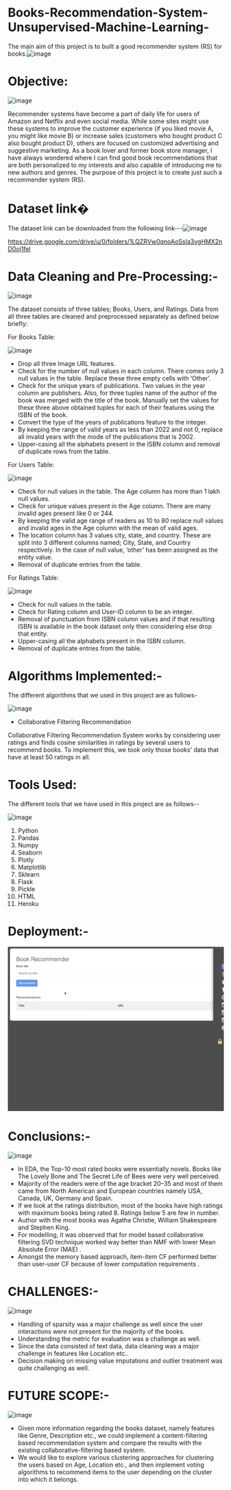 # Books-Recommendation-System-Unsupervised-Machine-Learning-
The main aim of this project is to built a good recommender system (RS) for books.![image](https://user-images.githubusercontent.com/88799249/154325914-620e6434-edc3-4ace-b6a1-22d3408cd07a.png)
# Objective:

![image](https://user-images.githubusercontent.com/88799249/155769464-4ae168f7-90b3-402f-bfad-9a8fe1cea43d.png)

Recommender systems have become a part of daily life for users of Amazon and Netflix and even social media. While some sites might use these systems to improve the customer experience (if you liked movie A, you might like movie B) or increase sales (customers who bought product C also bought product D), others are focused on customized advertising and suggestive marketing. As a book lover and former book store manager, I have always wondered where I can find good book recommendations that are both personalized to my interests and also capable of introducing me to new authors and genres. The purpose of this project is to create just such a recommender system (RS).
# Dataset link�
The dataset link can be downloaded from the following link---![image](https://user-images.githubusercontent.com/88799249/155766744-518f69c1-4ef6-490f-82a7-4cafe73fa8ce.png)

https://drive.google.com/drive/u/0/folders/1LQZRVw0qnoAoSsIa3vgHMX2nD0oj1fel
# Data Cleaning and Pre-Processing:-
![image](https://user-images.githubusercontent.com/88799249/155766150-2821ace4-030c-4c2c-9dab-dd943ba4e23c.png)


The dataset consists of three tables; Books, Users, and Ratings. Data from all three tables are cleaned and preprocessed separately as defined below briefly:

For Books Table:


![image](https://user-images.githubusercontent.com/88799249/155894733-7ff5900c-d369-4029-b102-94afff54d390.png)


* Drop all three Image URL features.
* Check for the number of null values in each column. There comes only 3 null values in the table. Replace these three empty cells with ‘Other’.
* Check for the unique years of publications. Two values in the year column are publishers. Also, for three tuples name of the author of the book was merged with the title of the book. Manually set the values for these three above obtained tuples for each of their features using the ISBN of the book.
* Convert the type of the years of publications feature to the integer.
* By keeping the range of valid years as less than 2022 and not 0, replace all invalid years with the mode of the publications that is 2002.
* Upper-casing all the alphabets present in the ISBN column and removal of duplicate rows from the table.


For Users Table:


 ![image](https://user-images.githubusercontent.com/88799249/155894836-9167ebea-4cec-43d7-ad92-689ee90227aa.png)


* Check for null values in the table. The Age column has more than 1 lakh null values.
* Check for unique values present in the Age column. There are many invalid ages present like 0 or 244.
* By keeping the valid age range of readers as 10 to 80 replace null values and invalid ages in the Age column with the mean of valid ages.
* The location column has 3 values city, state, and country. These are split into 3 different columns named; City, State, and Country respectively. In the case of null value, ‘other’ has been assigned as the entity value.
* Removal of duplicate entries from the table.


For Ratings Table:

![image](https://user-images.githubusercontent.com/88799249/155894867-656a879c-9d55-46b5-9650-2d23097aadd7.png)


* Check for null values in the table.
* Check for Rating column and User-ID column to be an integer.
* Removal of punctuation from ISBN column values and if that resulting ISBN is available in the book dataset only then considering else drop that entity.
* Upper-casing all the alphabets present in the ISBN column.
* Removal of duplicate entries from the table.

#  Algorithms Implemented:- 
The different algorithms that we used in this project are as follows-

 ![image](https://user-images.githubusercontent.com/88799249/156038176-6dd56841-4a97-426d-982a-bb1b53f316ef.png)


* Collaborative Filtering Recommendation

Collaborative Filtering Recommendation System works by considering user ratings and finds cosine similarities in ratings by several users to recommend books. To implement this, we took only those books' data that have at least 50 ratings in all.

# Tools Used:
The different tools that we have used in this project are as follows--

![image](https://user-images.githubusercontent.com/88799249/155894943-6c80d776-5281-4cd3-a3b0-1f985608cf4b.png)

1. Python
2. Pandas
3. Numpy
4. Seaborn
5. Plotly
5. Matplotlib
6. Sklearn
7. Flask
8. Pickle
9. HTML
10. Heroku
# Deployment:-

![image](https://github.com/KasumiL5x/book-recommendation-system/blob/master/screenshots/hhgttg.gif?raw=true)

# Conclusions:-
 ![image](https://user-images.githubusercontent.com/88799249/157096139-bf2dafe9-4dde-4d6b-9632-8c76a6e8c6a5.png)

*  In EDA, the Top-10 most rated books were essentially novels. Books like The Lovely Bone and The Secret Life of Bees were very well perceived.
*  Majority of the readers were of the age bracket 20–35 and most of them came from North American and European countries namely USA, Canada, UK, Germany and Spain.
*  If we look at the ratings distribution, most of the books have high ratings with maximum books being rated 8. Ratings below 5 are few in number.
*  Author with the most books was Agatha Christie, William Shakespeare and Stephen King.
*  For modelling, it was observed that for model based collaborative filtering SVD technique worked way better than NMF with lower Mean Absolute Error (MAE) .
*  Amongst the memory based approach, item-item CF performed better than user-user CF because of lower computation requirements .

# CHALLENGES:-
 ![image](https://user-images.githubusercontent.com/88799249/157095932-7a9983ee-dd0e-41ee-a958-65f8b1bbca39.png)


* Handling of sparsity was a major challenge as well since the user interactions were not present for the majority of the books.
* Understanding the metric for evaluation was a challenge as well.
* Since the data consisted of text data, data cleaning was a major challenge in features like Location etc..
* Decision making on missing value imputations and outlier treatment was quite challenging as well.

# FUTURE SCOPE:-
![image](https://user-images.githubusercontent.com/88799249/157096691-83a727b5-981a-4f18-8443-96b250e11a20.png)

* Given more information regarding the books dataset, namely features like Genre, Description etc., we could implement a content-filtering based recommendation system and compare the results with the existing collaborative-filtering based system.
* We would like to explore various clustering approaches for clustering the users based on Age, Location etc., and then implement voting algorithms to recommend items to the user depending on the cluster into which it belongs.









